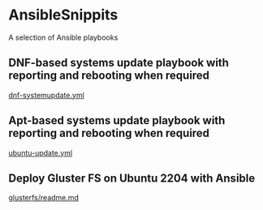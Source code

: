 # AnsibleSnippits
A selection of Ansible playbooks

## DNF-based systems update playbook with reporting and rebooting when required 
[dnf-systemupdate.yml](dnf-systemupdate.yml)

## Apt-based systems update playbook with reporting and rebooting when required 
[ubuntu-update.yml](ubuntu-update.yml)

## Deploy Gluster FS on Ubuntu 2204 with Ansible
[glusterfs/readme.md](glusterfs/readme.md)

